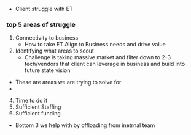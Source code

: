 - Client struggle with ET
### top 5 areas of struggle
1. Connectivity to business
	-  How to take ET Align to Business needs and drive value
2. Identifying what areas to scout
	- Challenge is taking massive market and filter down to 2-3 tech/vendors that client can leverage in business and build into future state vision
- These are areas we are trying to solve for
- 
4. Time to do it
5. Sufficient Staffing
6. Sufficient funding
- Bottom 3 we help with by offloading from inetrnal team